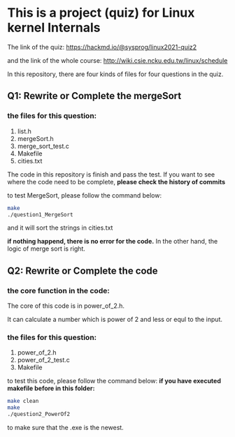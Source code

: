 # This is a project (quiz) for Linux kernel Internals

The link of the quiz: https://hackmd.io/@sysprog/linux2021-quiz2

and the link of the whole course: http://wiki.csie.ncku.edu.tw/linux/schedule

In this repository, there are four kinds of files for four questions in the quiz.

## Q1: Rewrite or Complete the mergeSort

### the files for this question:
1. list.h
2. mergeSort.h
3. merge_sort_test.c
4. Makefile
5. cities.txt

The code in this repository is finish and pass the test. If you want to see where the code need to be complete, **please check the history of commits**

to test MergeSort, please follow the command below:
```bash
make
./question1_MergeSort
```
and it will sort the strings in cities.txt

**if nothing happend, there is no error for the code.** In the other hand, the logic of merge sort is right.


## Q2: Rewrite or Complete the code

### the core function in the code:

The core of this code is in power_of_2.h.

It can calculate a number which is power of 2 and less or equl to the input.

### the files for this question:
1. power_of_2.h
2. power_of_2_test.c
3. Makefile

to test this code, please follow the command below:
**if you have executed makefile before in this folder:**
```bash
make clean
make
./question2_PowerOf2
```
to make sure that the .exe is the newest.
